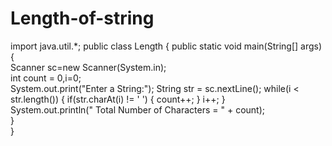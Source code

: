 # Length-of-string
import java.util.*;
public class Length
{
  public static void main(String[] args) 
  {    
        Scanner sc=new Scanner(System.in);    
        int count = 0,i=0;    
        System.out.print("Enter a String:");
		String str = sc.nextLine();
		while(i < str.length())
		{
			if(str.charAt(i) != ' ') 
			{
				count++;
			}
			i++;
		}		
		System.out.println(" Total Number of Characters  =  " + count);        
    }      
}
